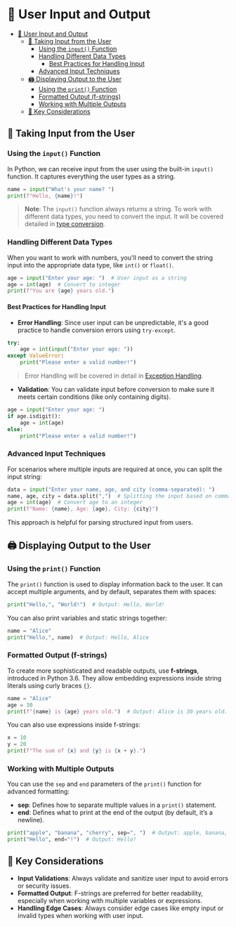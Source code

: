 # 📘 User Input and Output

- [📘 User Input and Output](#-user-input-and-output)
  - [🎤 Taking Input from the User](#-taking-input-from-the-user)
    - [Using the `input()` Function](#using-the-input-function)
    - [Handling Different Data Types](#handling-different-data-types)
      - [Best Practices for Handling Input](#best-practices-for-handling-input)
    - [Advanced Input Techniques](#advanced-input-techniques)
  - [🖨️ Displaying Output to the User](#️-displaying-output-to-the-user)
    - [Using the `print()` Function](#using-the-print-function)
    - [Formatted Output (f-strings)](#formatted-output-f-strings)
    - [Working with Multiple Outputs](#working-with-multiple-outputs)
  - [🔑 Key Considerations](#-key-considerations)

## 🎤 Taking Input from the User

### Using the `input()` Function

In Python, we can receive input from the user using the built-in `input()` function. It captures everything the user types as a string.

```python
name = input("What's your name? ")
print(f"Hello, {name}!")
```

> **Note**: The `input()` function always returns a string. To work with different data types, you need to convert the input. It will be covered detailed in [type conversion](./type-conversion.md).

### Handling Different Data Types

When you want to work with numbers, you'll need to convert the string input into the appropriate data type, like `int()` or `float()`.

```python
age = input("Enter your age: ")  # User input as a string
age = int(age)  # Convert to integer
print(f"You are {age} years old.")
```

#### Best Practices for Handling Input

- **Error Handling**: Since user input can be unpredictable, it's a good practice to handle conversion errors using `try-except`.

```python
try:
    age = int(input("Enter your age: "))
except ValueError:
    print("Please enter a valid number!")
```

> Error Handling will be covered in detail in [Exception Handling](../control-flow/exception-handling.md).

- **Validation**: You can validate input before conversion to make sure it meets certain conditions (like only containing digits).

```python
age = input("Enter your age: ")
if age.isdigit():
    age = int(age)
else:
    print("Please enter a valid number!")
```

### Advanced Input Techniques

For scenarios where multiple inputs are required at once, you can split the input string:

```python
data = input("Enter your name, age, and city (comma-separated): ")
name, age, city = data.split(",")  # Splitting the input based on commas
age = int(age)  # Convert age to an integer
print(f"Name: {name}, Age: {age}, City: {city}")
```

This approach is helpful for parsing structured input from users.

## 🖨️ Displaying Output to the User

### Using the `print()` Function

The `print()` function is used to display information back to the user. It can accept multiple arguments, and by default, separates them with spaces:

```python
print("Hello,", "World!")  # Output: Hello, World!
```

You can also print variables and static strings together:

```python
name = "Alice"
print("Hello,", name)  # Output: Hello, Alice
```

### Formatted Output (f-strings)

To create more sophisticated and readable outputs, use **f-strings**, introduced in Python 3.6. They allow embedding expressions inside string literals using curly braces `{}`.

```python
name = "Alice"
age = 30
print(f"{name} is {age} years old.")  # Output: Alice is 30 years old.
```

You can also use expressions inside f-strings:

```python
x = 10
y = 20
print(f"The sum of {x} and {y} is {x + y}.")
```

### Working with Multiple Outputs

You can use the `sep` and `end` parameters of the `print()` function for advanced formatting:

- **sep**: Defines how to separate multiple values in a `print()` statement.
- **end**: Defines what to print at the end of the output (by default, it’s a newline).

```python
print("apple", "banana", "cherry", sep=", ")  # Output: apple, banana, cherry
print("Hello", end="!")  # Output: Hello!
```

## 🔑 Key Considerations

- **Input Validations**: Always validate and sanitize user input to avoid errors or security issues.
- **Formatted Output**: F-strings are preferred for better readability, especially when working with multiple variables or expressions.
- **Handling Edge Cases**: Always consider edge cases like empty input or invalid types when working with user input.
